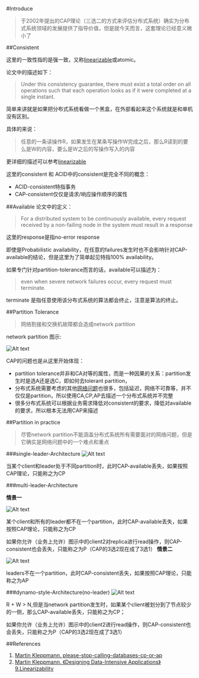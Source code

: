 #Introduce

> 于2002年提出的CAP理论（三选二的方式来评估分布式系统）确实为分布式系统领域的发展提供了指导价值，但是就今天而言，这套理论已经意义微小了

##Consistent

这里的一致性指的是强一致，又称[linearizable](https://github.com/1Feng/learn-distributed-systems/tree/master/theory/linearizability)或atomic。

论文中的描述如下：

> Under this consistency guarantee, there must exist a total order on all operations such that each operation looks as if it were completed at a single instant.

简单来讲就是如果把分布式系统看做一个黑盒，在外部看起来这个系统就是和单机没有区别。

具体的来说：

> 任意的一条读操作R，如果发生在某条写操作W完成之后，那么R读到的要么是W的内容，要么是W之后的写操作写入的内容

更详细的描述可以参考[linearizable](https://github.com/1Feng/learn-distributed-systems/tree/master/theory/linearizability)

这里的consistent 和 ACID中的consistent是完全不同的概念：
- ACID-consistent特指事务
- CAP-consistent仅仅是请求/响应操作顺序的属性

##Available
论文中的定义：
>For a distributed system to be continuously available, every request received
>by a non-failing node in the system must result in a response

这里的response是指no-error response

即使是Probabilistic availability，在任意的failures发生时也不会影响针对CAP-available的结论，但是这里为了简单起见特指100% availability。


如果专门针对partition-tolerance而言的话，available可以描述为：

>even when severe
>network failures occur, every request must terminate.

terminate 是指任意使用该分布式系统的算法都会终止，注意是算法的终止。

##Partition Tolerance

> 网络割接和交换机故障都会造成network partition

network partition 图示:

![Alt text](https://github.com/1Feng/learn-distributed-systems/blob/master/theory/out-of-date-cap-theorem/images/network-partition.png)

CAP的问题也是从这里开始体现：

- partition tolerance并非和CA对等的属性，而是一种因果的关系：partition发生时是选A还是选C，即如何去tolerant partition，
- 分布式系统需要考虑的其他[网络问题](https://github.com/1Feng/learn-distributed-systems/tree/master/theory/unreliable-network)也很多，包括延迟，网络不可靠等，并不仅仅是partition，所以使用CA,CP,AP去描述一个分布式系统并不完整
- 很多分布式系统可以根据业务需求降低对consistent的要求，降低对available的要求，所以根本无法用CAP来描述

##Partition in practice

> 尽管network partition不能涵盖分布式系统所有需要面对的网络问题，但是它确实是网络问题中的一个难点和重点

###single-leader-Architecture
![Alt text](https://github.com/1Feng/learn-distributed-systems/blob/master/theory/out-of-date-cap-theorem/images/single-leader.png)

当某个client和leader处于不同partition时，此时CAP-available丢失，如果按照CAP理论，只能称之为CP

###multi-leader-Architecture

**情景一**

![Alt text](https://github.com/1Feng/learn-distributed-systems/blob/master/theory/out-of-date-cap-theorem/images/multi-leader-c.png)

某个client和所有的leader都不在一个partition，此时CAP-available丢失，如果按照CAP理论，只能称之为CP

如果你允许（业务上允许）图示中的client2对replica进行read操作，则CAP-consistent也会丢失，只能称之为P（CAP的3选2现在成了3选1）
**情景二**

![Alt text](https://github.com/1Feng/learn-distributed-systems/blob/master/theory/out-of-date-cap-theorem/images/multi-leader.png)

leaders不在一个partition，此时CAP-consistent丢失，如果按照CAP理论，只能称之为AP

###dynamo-style-Architecture(no-leader)
![Alt text](https://github.com/1Feng/learn-distributed-systems/blob/master/theory/out-of-date-cap-theorem/images/dynamo-style.png)

R + W > N,但是当network partition发生时，如果某个client被划分到了节点较少的一侧，那么CAP-available丢失，只能称之为CP；

如果你允许（业务上允许）图示中的client2进行read操作，则CAP-consistent也会丢失，只能称之为P（CAP的3选2现在成了3选1）

##References
1. [ Martin Kleppmann. please-stop-calling-databases-cp-or-ap](https://martin.kleppmann.com/2015/05/11/please-stop-calling-databases-cp-or-ap.html)
2. [Martin Kleppmann. 《Designing Data-Intensive Applications》9.Linearizability](http://dataintensive.net/)

